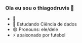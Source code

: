 ### Ola eu sou o thiagodruvis 👋

- 🔭 
- 🌱 Estudando Ciência de dados
- 😄 Pronouns: ele/dele
- ⚡ apaixonado por futebol
